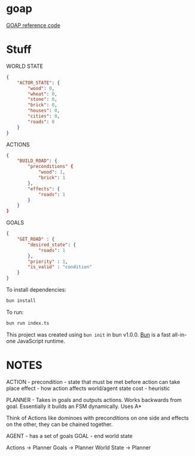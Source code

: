 # goap

[GOAP reference code](https://github.com/viniciusgerevini/godot-goap)

# Stuff

WORLD STATE
```json
{
    "ACTOR_STATE": {
        "wood": 0,
        "wheat": 0,
        "stone": 0,
        "brick": 0,
        "houses": 0,
        "cities": 0,
        "roads": 0
    }
}
```

ACTIONS
```json
{
    "BUILD_ROAD": {
        "preconditions" {
            "wood": 1,
            "brick": 1
        },
        "effects": {
            "roads": 1
        }
    }
}
```

GOALS
```json
{
    "GET_ROAD" : {
        "desired_state": {
            "roads": 1
        },
        "priority" : 1,
        "is_valid" : "condition"
    }
}
```


To install dependencies:

```bash
bun install
```

To run:

```bash
bun run index.ts
```

This project was created using `bun init` in bun v1.0.0. [Bun](https://bun.sh) is a fast all-in-one JavaScript runtime.

# NOTES

ACTION - 
    precondition - state that must be met before action can take place
    effect - how action affects world/agent state
    cost - heuristic

PLANNER - 
    Takes in goals and outputs actions. Works backwards from goal. Essentially it builds an FSM dynamically.
    Uses A*

Think of Actions like dominoes with preconditions on one side and effects on the other, they can be chained together.

AGENT - has a set of goals
GOAL - end world state


Actions -> Planner
Goals -> Planner
World State -> Planner
